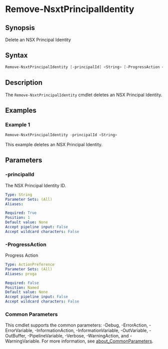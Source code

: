 # Remove-NsxtPrincipalIdentity

## Synopsis

Delete an NSX Principal Identity

## Syntax

```powershell
Remove-NsxtPrincipalIdentity [-principalId] <String> [-ProgressAction <ActionPreference>] [<CommonParameters>]
```

## Description

The `Remove-NsxtPrincipalIdentity` cmdlet deletes an NSX Principal Identity.

## Examples

### Example 1

```powershell
Remove-NsxtPrincipalIdentity -principalId <String>
```

This example deletes an NSX Principal Identity.

## Parameters

### -principalId

The NSX Principal Identity ID.

```yaml
Type: String
Parameter Sets: (All)
Aliases:

Required: True
Position: 1
Default value: None
Accept pipeline input: False
Accept wildcard characters: False
```

### -ProgressAction

Progress Action

```yaml
Type: ActionPreference
Parameter Sets: (All)
Aliases: proga

Required: False
Position: Named
Default value: None
Accept pipeline input: False
Accept wildcard characters: False
```

### Common Parameters

This cmdlet supports the common parameters: -Debug, -ErrorAction, -ErrorVariable, -InformationAction, -InformationVariable, -OutVariable, -OutBuffer, -PipelineVariable, -Verbose, -WarningAction, and -WarningVariable. For more information, see [about_CommonParameters](http://go.microsoft.com/fwlink/?LinkID=113216).
